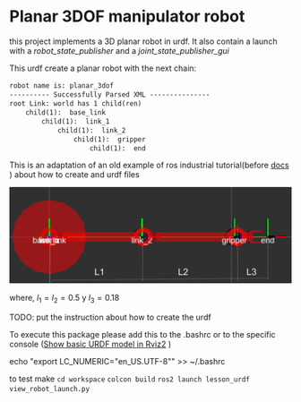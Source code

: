 
# Planar 3DOF manipulator robot

this project implements a 3D planar robot in urdf. It also contain a launch with a *robot_state_publisher* and a *joint_state_publisher_gui*

This urdf create a planar robot with the next chain:
```
robot name is: planar_3dof
---------- Successfully Parsed XML ---------------
root Link: world has 1 child(ren)
    child(1):  base_link
        child(1):  link_1
            child(1):  link_2
                child(1):  gripper
                    child(1):  end

```

This is an adaptation of an old example of ros industrial tutorial(before [docs](https://industrial-training-master.readthedocs.io/) ) about how to create and urdf files

![](robotplanar.png)

where, $l_1=l_2=0.5$ y $l_3=0.18$ 

TODO: put the instruction about how to create the urdf



To execute this package please add this to the .bashrc or to the specific console ([Show basic URDF model in Rviz2](https://answers.ros.org/question/348984/show-basic-urdf-model-in-rviz2/) )


echo "export LC_NUMERIC="en_US.UTF-8"" >> ~/.bashrc

to test make
``cd workspace``
``colcon build``
``ros2 launch lesson_urdf view_robot_launch.py``



